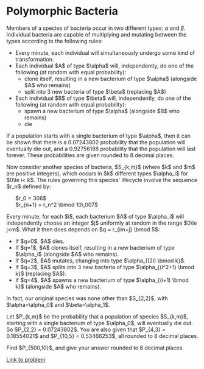 # Polymorphic Bacteria

Members of a species of bacteria occur in two different types: $\alpha$ and $\beta$. Individual bacteria are capable of multiplying and mutating between the types according to the following rules:
<ul><li>Every minute, each individual will simultaneously undergo some kind of transformation.</li>
<li>Each individual $A$ of type $\alpha$ will, independently, do one of the following (at random with equal probability):
<ul><li>clone itself, resulting in a new bacterium of type $\alpha$ (alongside $A$ who remains)</li>
<li>split into 3 new bacteria of type $\beta$ (replacing $A$)</li>
</ul></li>

<li>Each individual $B$ of type $\beta$ will, independently, do one of the following (at random with equal probability):
<ul><li>spawn a new bacterium of type $\alpha$ (alongside $B$ who remains)</li>
<li>die</li>
</ul></li></ul><p>
If a population starts with a single bacterium of type $\alpha$, then it can be shown that there is a 0.07243802 probability that the population will eventually die out, and a 0.92756198 probability that the population will last forever. These probabilities are given rounded to 8 decimal places.
</p>
<p>
Now consider another species of bacteria, $S_{k,m}$ (where $k$ and $m$ are positive integers), which occurs in $k$ different types $\alpha_i$ for $0\le i&lt; k$. The rules governing this species' lifecycle involve the sequence $r_n$ defined by:
</p>
<ul style="list-style-type:none;"><li>$r_0 = 306$</li>
<li>$r_{n+1} = r_n^2 \bmod 10\,007$</li>
</ul><p>
Every minute, for each $i$, each bacterium $A$ of type $\alpha_i$ will independently choose an integer $j$ uniformly at random in the range $0\le j&lt;m$. What it then does depends on $q = r_{im+j} \bmod 5$:</p>
<ul><li>If $q=0$, $A$ dies.</li>
<li>If $q=1$, $A$ clones itself, resulting in a new bacterium of type $\alpha_i$ (alongside $A$ who remains).</li>
<li>If $q=2$, $A$ mutates, changing into type $\alpha_{(2i) \bmod k}$.</li>
<li>If $q=3$, $A$ splits into 3 new bacteria of type $\alpha_{(i^2+1) \bmod k}$ (replacing $A$).</li>
<li>If $q=4$, $A$ spawns a new bacterium of type $\alpha_{(i+1) \bmod k}$ (alongside $A$ who remains).</li>
</ul><p>
In fact, our original species was none other than $S_{2,2}$, with $\alpha=\alpha_0$ and $\beta=\alpha_1$.
</p>
<p>
Let $P_{k,m}$ be the probability that a population of species $S_{k,m}$, starting with a single bacterium of type $\alpha_0$, will eventually die out. So $P_{2,2} = 0.07243802$. You are also given that $P_{4,3} = 0.18554021$ and $P_{10,5} = 0.53466253$, all rounded to 8 decimal places.
</p>
<p>
Find $P_{500,10}$, and give your answer rounded to 8 decimal places.
</p>

[Link to problem](https://projecteuler.net/problem=666)
